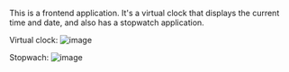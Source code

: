This is a frontend application. It's a virtual clock that displays the current time and date, and also has a stopwatch application. 

Virtual clock:
![image](https://github.com/user-attachments/assets/dc9f63ed-a0b1-483b-899e-c5c3265a2710)

Stopwach:
![image](https://github.com/user-attachments/assets/d711ed29-17dc-4f84-b371-439e94785534)
